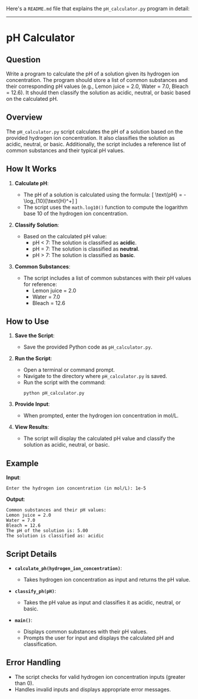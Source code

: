 Here's a `README.md` file that explains the `pH_calculator.py` program in detail:

---

# pH Calculator

## Question

Write a program to calculate the pH of a solution given its hydrogen ion concentration. The program should store a list of common substances and their corresponding pH values (e.g., Lemon juice = 2.0, Water = 7.0, Bleach = 12.6). It should then classify the solution as acidic, neutral, or basic based on the calculated pH.

## Overview

The `pH_calculator.py` script calculates the pH of a solution based on the provided hydrogen ion concentration. It also classifies the solution as acidic, neutral, or basic. Additionally, the script includes a reference list of common substances and their typical pH values.

## How It Works

1. **Calculate pH**:
   - The pH of a solution is calculated using the formula:
     \[
     \text{pH} = -\log_{10}[\text{H}^+]
     \]
   - The script uses the `math.log10()` function to compute the logarithm base 10 of the hydrogen ion concentration.

2. **Classify Solution**:
   - Based on the calculated pH value:
     - pH < 7: The solution is classified as **acidic**.
     - pH = 7: The solution is classified as **neutral**.
     - pH > 7: The solution is classified as **basic**.

3. **Common Substances**:
   - The script includes a list of common substances with their pH values for reference:
     - Lemon juice = 2.0
     - Water = 7.0
     - Bleach = 12.6

## How to Use

1. **Save the Script**:
   - Save the provided Python code as `pH_calculator.py`.

2. **Run the Script**:
   - Open a terminal or command prompt.
   - Navigate to the directory where `pH_calculator.py` is saved.
   - Run the script with the command:
     ```
     python pH_calculator.py
     ```

3. **Provide Input**:
   - When prompted, enter the hydrogen ion concentration in mol/L.

4. **View Results**:
   - The script will display the calculated pH value and classify the solution as acidic, neutral, or basic.

## Example

**Input**:
```
Enter the hydrogen ion concentration (in mol/L): 1e-5
```

**Output**:
```
Common substances and their pH values:
Lemon juice = 2.0
Water = 7.0
Bleach = 12.6
The pH of the solution is: 5.00
The solution is classified as: acidic
```

## Script Details

- **`calculate_ph(hydrogen_ion_concentration)`**:
  - Takes hydrogen ion concentration as input and returns the pH value.
  
- **`classify_ph(pH)`**:
  - Takes the pH value as input and classifies it as acidic, neutral, or basic.

- **`main()`**:
  - Displays common substances with their pH values.
  - Prompts the user for input and displays the calculated pH and classification.

## Error Handling

- The script checks for valid hydrogen ion concentration inputs (greater than 0).
- Handles invalid inputs and displays appropriate error messages.
